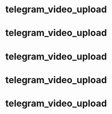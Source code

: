 # telegram_video_upload
# telegram_video_upload
# telegram_video_upload
# telegram_video_upload
# telegram_video_upload
